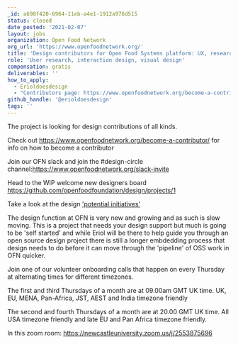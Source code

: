 ```yaml
---
_id: a698f420-6964-11eb-a4e1-1912a976d515
status: closed
date_posted: '2021-02-07'
layout: jobs
organization: Open Food Network
org_url: 'https://www.openfoodnetwork.org/'
title: 'Design contributors for Open Food Systems platform: UX, research, UI, Visual Design, build your own project etc.'
role: 'User research, interaction design, visual design'
compensation: gratis
deliverables: ''
how_to_apply:
  - Erioldoesdesign
  - "Contributors page: https://www.openfoodnetwork.org/become-a-contributor/\r\n\r\nSlack: https://openfoodnetwork.slack.com\r\n\r\nForum: https://community.openfoodnetwork.org/"
github_handle: '@erioldoesdesign'
tags: ''
---
```




The project is looking for design contributions of all kinds. 

Check out https://www.openfoodnetwork.org/become-a-contributor/ for info on how to become a contributor

Join our OFN slack and join the #design-circle channel:https://www.openfoodnetwork.org/slack-invite

Head to the WIP welcome new designers board https://github.com/openfoodfoundation/design/projects/1 

Take a look at the design ['potential initiatives'](https://www.notion.so/openfoodnetwork/80136d14907a43eabdfe653b4f1ff1d2?v=8024a87bff994e40b73cb9f65c59ffde)

The design function at OFN is very new and growing and as such is slow moving. This is a project that needs your design support but much is going to be 'self started' and while Eriol will be there to help guide you through an open source design project there is still a longer embdedding process that design needs to do before it can move through the 'pipeline' of OSS work in OFN quicker. 

Join one of our volunteer onboarding calls that happen on every Thursday at alternating times for different timezones.

The first and third Thursdays of a month are at 09.00am GMT UK time. UK, EU, MENA, Pan-Africa, JST, AEST and India timezone friendly

The second and fourth Thursdays of a month are at 20.00 GMT UK time. All USA timezone friendly and late EU and Pan Africa timezone friendly.

In this zoom room: https://newcastleuniversity.zoom.us/j/2553875696
